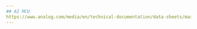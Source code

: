 ```yaml
---
## AI MCU 
https://www.analog.com/media/en/technical-documentation/data-sheets/max78000.pdf
---
```


